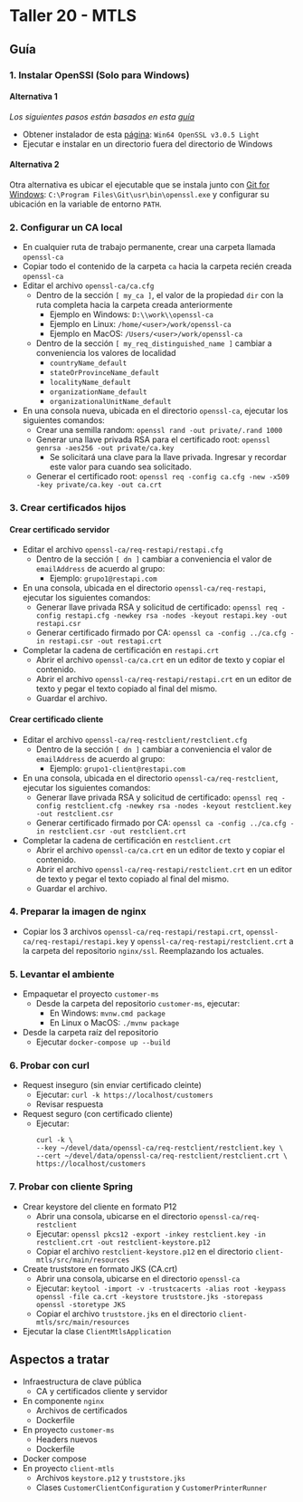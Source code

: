 # Taller 20 - MTLS

## Guía

### 1. Instalar OpenSSl (Solo para Windows)

#### Alternativa 1

*Los siguientes pasos están basados en esta [guía](https://www.cloudinsidr.com/content/how-to-install-the-most-recent-version-of-openssl-on-windows-10-in-64-bit/)*

- Obtener instalador de esta [página](https://slproweb.com/products/Win32OpenSSL.html): `Win64 OpenSSL v3.0.5 Light`
- Ejecutar e instalar en un directorio fuera del directorio de Windows

#### Alternativa 2

Otra alternativa es ubicar el ejecutable que se instala junto con [Git for Windows](https://gitforwindows.org/): `C:\Program Files\Git\usr\bin\openssl.exe` y configurar su ubicación en la variable de entorno `PATH`.


### 2. Configurar un CA local

- En cualquier ruta de trabajo permanente, crear una carpeta llamada `openssl-ca`
- Copiar todo el contenido de la carpeta `ca` hacia la carpeta recién creada `openssl-ca`
- Editar el archivo `openssl-ca/ca.cfg`
  - Dentro de la sección `[ my_ca ]`, el valor de la propiedad `dir` con la ruta completa hacia la carpeta creada anteriormente
    - Ejemplo en Windows: `D:\\work\\openssl-ca`
    - Ejemplo en Linux: `/home/<user>/work/openssl-ca`
    - Ejemplo en MacOS: `/Users/<user>/work/openssl-ca`
  - Dentro de la sección `[ my_req_distinguished_name ]` cambiar a conveniencia los valores de localidad
    - `countryName_default`
    - `stateOrProvinceName_default`
    - `localityName_default`
    - `organizationName_default`
    - `organizationalUnitName_default`
- En una consola nueva, ubicada en el directorio `openssl-ca`, ejecutar los siguientes comandos:
  - Crear una semilla random: `openssl rand -out private/.rand 1000`
  - Generar una llave privada RSA para el certificado root: `openssl genrsa -aes256 -out private/ca.key`
    - Se solicitará una clave para la llave privada. Ingresar y recordar este valor para cuando sea solicitado. 
  - Generar el certificado root: `openssl req -config ca.cfg -new -x509 -key private/ca.key -out ca.crt`

### 3. Crear certificados hijos

#### Crear certificado servidor
- Editar el archivo `openssl-ca/req-restapi/restapi.cfg`
  - Dentro de la sección `[ dn ]` cambiar a conveniencia el valor de `emailAddress` de acuerdo al grupo:
    - Ejemplo: `grupo1@restapi.com`
- En una consola, ubicada en el directorio `openssl-ca/req-restapi`, ejecutar los siguientes comandos:
  - Generar llave privada RSA y solicitud de certificado: `openssl req -config restapi.cfg -newkey rsa -nodes -keyout restapi.key -out restapi.csr`
  - Generar certificado firmado por CA: `openssl ca -config ../ca.cfg -in restapi.csr -out restapi.crt`
- Completar la cadena de certificación en `restapi.crt`
  - Abrir el archivo `openssl-ca/ca.crt` en un editor de texto y copiar el contenido.
  - Abrir el archivo `openssl-ca/req-restapi/restapi.crt` en un editor de texto y pegar el texto copiado al final del mismo.
  - Guardar el archivo.

#### Crear certificado cliente
- Editar el archivo `openssl-ca/req-restclient/restclient.cfg`
    - Dentro de la sección `[ dn ]` cambiar a conveniencia el valor de `emailAddress` de acuerdo al grupo:
        - Ejemplo: `grupo1-client@restapi.com`
- En una consola, ubicada en el directorio `openssl-ca/req-restclient`, ejecutar los siguientes comandos:
    - Generar llave privada RSA y solicitud de certificado: `openssl req -config restclient.cfg -newkey rsa -nodes -keyout restclient.key -out restclient.csr`
    - Generar certificado firmado por CA: `openssl ca -config ../ca.cfg -in restclient.csr -out restclient.crt`
- Completar la cadena de certificación en `restclient.crt`
    - Abrir el archivo `openssl-ca/ca.crt` en un editor de texto y copiar el contenido.
    - Abrir el archivo `openssl-ca/req-restapi/restclient.crt` en un editor de texto y pegar el texto copiado al final del mismo.
    - Guardar el archivo.

### 4. Preparar la imagen de nginx
- Copiar los 3 archivos `openssl-ca/req-restapi/restapi.crt`, `openssl-ca/req-restapi/restapi.key` y `openssl-ca/req-restapi/restclient.crt` a la carpeta del repositorio `nginx/ssl`. Reemplazando los actuales.

### 5. Levantar el ambiente
- Empaquetar el proyecto `customer-ms`
  - Desde la carpeta del repositorio `customer-ms`, ejecutar:
    - En Windows: `mvnw.cmd package` 
    - En Linux o MacOS: `./mvnw package`
- Desde la carpeta raíz del repositorio
  - Ejecutar `docker-compose up --build`

### 6. Probar con curl

- Request inseguro (sin enviar certificado cleinte)
  - Ejecutar: `curl -k https://localhost/customers`
  - Revisar respuesta
- Request seguro (con certificado cliente)
  - Ejecutar:
    ```
    curl -k \
    --key ~/devel/data/openssl-ca/req-restclient/restclient.key \
    --cert ~/devel/data/openssl-ca/req-restclient/restclient.crt \
    https://localhost/customers
    ```

### 7. Probar con cliente Spring

- Crear keystore del cliente en formato P12
  - Abrir una consola, ubicarse en el directorio `openssl-ca/req-restclient` 
  - Ejecutar: `openssl pkcs12 -export -inkey restclient.key -in restclient.crt -out restclient-keystore.p12`
  - Copiar el archivo `restclient-keystore.p12` en el directorio `client-mtls/src/main/resources`
- Create truststore en formato JKS (CA.crt)
  - Abrir una consola, ubicarse en el directorio `openssl-ca` 
  - Ejecutar: `keytool -import -v -trustcacerts -alias root -keypass openssl -file ca.crt -keystore truststore.jks -storepass openssl -storetype JKS`
  - Copiar el archivo `truststore.jks` en el directorio `client-mtls/src/main/resources`
- Ejecutar la clase `ClientMtlsApplication`


## Aspectos a tratar
- Infraestructura de clave pública
  - CA y certificados cliente y servidor
- En componente `nginx`
  - Archivos de certificados
  - Dockerfile
- En proyecto `customer-ms`
  - Headers nuevos
  - Dockerfile
- Docker compose
- En proyecto `client-mtls`
  - Archivos `keystore.p12` y `truststore.jks`
  - Clases `CustomerClientConfiguration` y `CustomerPrinterRunner`
